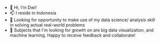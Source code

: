 - 👋 Hi, I’m Dwi!
- 📫 I reside in Indonesia
- 👀 Looking for opportunity to make use of my data science/ analysis skill in solving actual real-world problems
- 🌱 Subjects that I'm looking for growth on are big data visualization, and machine learning. Happy to receive feedback and collaborate!

<!---
dwiputris/dwiputris is a ✨ special ✨ repository because its `README.md` (this file) appears on your GitHub profile.
You can click the Preview link to take a look at your changes.
--->
